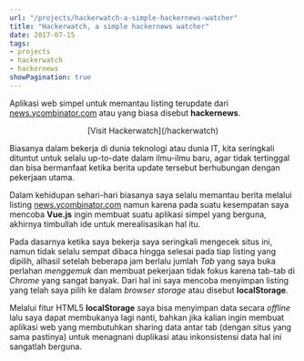 ```yaml
---
url: "/projects/hackerwatch-a-simple-hackernews-watcher"
title: "Hackerwatch, a simple hackernews watcher"
date: 2017-07-15
tags:
- projects
- hackerwatch
- hackernews
showPagination: true
---
```


Aplikasi web simpel untuk memantau listing terupdate dari [news.ycombinator.com](https://news.ycombinator.com) atau yang biasa disebut **hackernews**.
<!--more-->

<center>[Visit Hackerwatch](/hackerwatch)</center>

Biasanya dalam bekerja di dunia teknologi atau dunia IT, kita seringkali dituntut untuk selalu up-to-date dalam ilmu-ilmu baru, agar tidak tertinggal dan bisa bermanfaat ketika berita update tersebut berhubungan dengan pekerjaan utama. 

Dalam kehidupan sehari-hari biasanya saya selalu memantau berita melalui listing [news.ycombinator.com](https://news.ycombinator.com) namun karena pada suatu kesempatan saya mencoba **Vue.js** ingin membuat suatu aplikasi simpel yang berguna, akhirnya timbullah ide untuk merealisasikan hal itu.

Pada dasarnya ketika saya bekerja saya seringkali mengecek situs ini, namun tidak selalu sempat dibaca hingga selesai pada tiap listing yang dipilih, alhasil setelah beberapa jam berlalu jumlah *Tab* yang saya buka perlahan *menggemuk* dan membuat pekerjaan tidak fokus karena tab-tab di *Chrome* yang sangat banyak. Dari hal ini saya mencoba menyimpan listing yang telah saya pilih ke dalam *browser storage* atau disebut **localStorage**.

Melalui fitur HTML5 **localStorage** saya bisa menyimpan data secara *offline* lalu saya dapat membukanya lagi nanti, bahkan jika kalian ingin membuat aplikasi web yang membutuhkan sharing data antar tab (dengan situs yang sama pastinya) untuk menagnani duplikasi atau inkonsistensi data hal ini sangatlah berguna.


